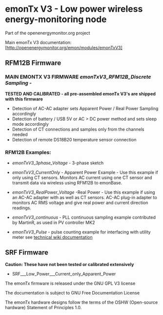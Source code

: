 # emonTx V3 - Low power wireless energy-monitoring node 

Part of the openenergymonitor.org project

Main emonTx V3 documentation: 
[http://openenergymonitor.org/emon/modules/emonTxV3]


## RFM12B Firmware

### MAIN EMONTX V3 FIRMWARE *emonTxV3_RFM12B_Discrete Sampling* - 
**TESTED AND CALIBRATED - all pre-assembled emonTx V3's are shipped with this firmware**

* Detection of AC-AC adapter sets Apparent Power / Real Power Sampling accordingly
* Detection of battery / USB 5V or AC > DC power method and sets sleep mode accordingly
* Detection of CT connections and samples only from the channels needed
* Detection of remote DS18B20 temperature sensor connection


### RFM12B Examples:
* *emonTxV3_3phase_Voltage* - 3-phase sketch 

* *emonTxV3_CurrentOnly* - Apparent Power Example - Use this example if only using CT sensors. Monitors AC current using one CT sensor and transmit data via wireless using RFM12B to emonBase.

* *emonTxV3_RealPower_Voltage* -Real Power - Use this example if using an AC-AC adapter with as well as CT sensors. AC-AC plug-in adapter to monitors AC RMS voltage and give real power and current direction readings.

* *emonTxV3_continuous* - PLL continuous sampling example contributed by MartinR, as used in PV controller MK2

* *emonTxV3_Pulse* - pulse counting example for interfacing with utility meter see [technical wiki documentation](http://wiki.openenergymonitor.org/index.php?title=EmonTx_V3#Utility_Meter_Interface)

## SRF Firmware
**Caution: These have not been tested or calibrated extensively** 

* SRF___Low_Power___Current_only_Apparent_Power

The emonTx firmware is released under the GNU GPL V3 license

The documentation is subject to GNU Free Documentation License 

The emonTx hardware designs follow the terms of the OSHW (Open-source hardware) Statement of Principles 1.0.
